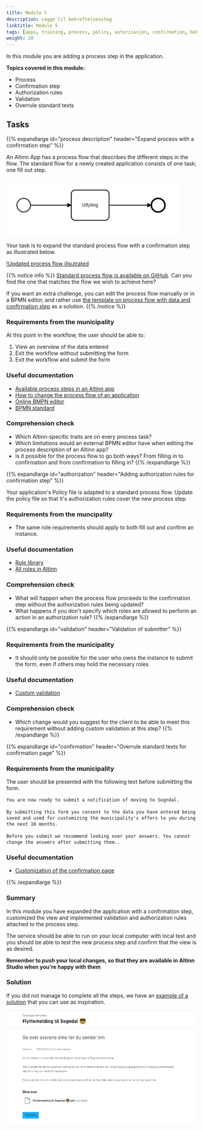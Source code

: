 ```yaml
---
title: Module 5
description: Legge til bekreftelsessteg
linktitle: Module 5
tags: [apps, training, process, policy, autorisasjon, confirmation, bekreftelsessteg, validering ]
weight: 20
---
```


In this module you are adding a process step in the application.

**Topics covered in this module:**
- Process
- Confirmation step
- Authorization rules
- Validation
- Overrule standard texts

## Tasks

{{% expandlarge id="process description" header="Expand process with a confirmation step" %}}

An Altinn App has a process flow that describes the different steps in the flow.
The standard flow for a newly created application consists of one task; one fill out step.

![Standard process flow illustrated](/app/app-dev-course/modul5/default-process.png)

Your task is to expand the standard process flow with a confirmation step as illustrated below.

[!Updated process flow illsutrated](/app/app-dev-course/modul5/updated-process.png)

{{% notice info %}}
[Standard process flow is available on GitHub](https://github.com/Altinn/altinn-studio/tree/master/src/Altinn.Apps/AppTemplates/ProcessTemplates).
Can you find the one that matches the flow we wish to achieve here?

If you want an extra challenge, you can edit the process flow manually or in a BPMN editor,
and rather use [the template on process flow with data and confirmation step](https://raw.githubusercontent.com/Altinn/altinn-studio/master/src/Altinn.Apps/AppTemplates/ProcessTemplates/Data_Confirmation_Process.bpmn) as a solution.
{{% /notice %}} 

### Requirements from the municipality

At this point in the workflow, the user should be able to:
1. View an overview of the data entered
2. Exit the workflow without submitting the form
3. Exit the workflow and submit the form

### Useful documentation

- [Available process steps in an Altinn app](/app/development/configuration/process/#supported-process-task-types)
- [How to change the process flow of an application](/app/development/configuration/process/#change-the-process)
- [Online BMPN editor](https://demo.bpmn.io/)
- [BPMN standard](https://en.wikipedia.org/wiki/Business_Process_Model_and_Notation)

### Comprehension check
- Which Altinn-specific traits are on every process task?
- Which limitations would an external BPMN editor have when editing the process description of an Altinn app?
- Is it possible for the process flow to go both ways? From filling in to confirmation and from confirmation to filling in?
{{% /expandlarge %}}


{{% expandlarge id="authorization" header="Adding authorization rules for confirmation step" %}}

Your application's Policy file is adapted to a standard process flow.
Update the policy file so that it's authorization rules cover the new process step.

### Requirements from the muncipality
- The same role requirements should apply to both fill out and confirm an instance.

### Useful documentation
- [Rule library](/app/development/configuration/authorisation/rules/)
- [All roles in Altinn](https://www.altinn.no/en/help/forms/all-altinn-roles/)

### Comprehension check
- What will happen when the process flow proceeds to the confirmation step without the authorization rules being updated?
- What happens if you don't specify which roles are allowed to perform an action in an authorization rule?
{{% /expandlarge %}}

{{% expandlarge id="validation" header="Validation of submitter" %}}

### Requirements from the municipality
- It should only be possible for the user who owns the instance to submit the form, even if others may hold the necessary roles.

### Useful documentation
- [Custom validation](/app/development/logic/validation/#hvordan-legge-til-egendefinert-validering)

### Comprehension check
- Which change would you suggest for the client to be able to meet this requirement without adding custom validation at this step?
{{% /expandlarge %}}


{{% expandlarge id="confirmation" header="Overrule standard texts for confirmation page" %}}

### Requirements from the municipality

The user should be presented with the following text before submitting the form.

```rich
You are now ready to submit a notification of moving to Sogndal.

By submitting this form you consent to the data you have entered being saved and used for customizing the municipality's offers to you during the next 18 months.

Before you submit we recommend looking over your answers. You cannot change the answers after submitting them..
```

### Useful documentation
- [Customization of the confirmation page](/app/development/configuration/process/customize/#confirmation)

{{% /expandlarge %}}


### Summary

In this module you have expanded the application with a confirmation step, customized the view and implemented validation and authorization rules attached to the process step.

The service should be able to run on your local computer with local test
and you should be able to test the new process step and confirm that the view is as desired.

**Remember to _push_ your local changes, so that they are available in Altinn Studio when you're happy with them**

### Solution
If you did not manage to complete all the steps, we have an [example of a solution](https://altinn.studio/repos/ttd/tilflytter-sogndal-lf/src/branch/bolk/5) that you can use as inspiration.

![Screenshot of confirmation page](/app/app-dev-course/modul5/bekreftelsesside-screenshot.png "Screenshot of confirmation page")